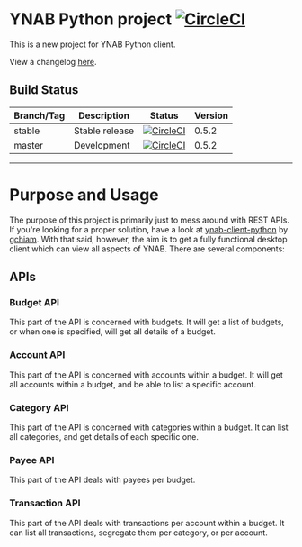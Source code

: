# YNAB Python project [![CircleCI](https://circleci.com/gh/GNewbury1/ynab-client/tree/stable.svg?style=shield)](https://circleci.com/gh/GNewbury1/ynab-client/tree/stable)


This is a new project for YNAB Python client.

View a changelog [here](CHANGELOG.md).

## Build Status

| Branch/Tag | Description | Status | Version |
|------------|-------------|--------|---------|
| stable | Stable release | [![CircleCI](https://circleci.com/gh/GNewbury1/ynab-client/tree/stable.svg?style=shield)](https://circleci.com/gh/GNewbury1/ynab-client/tree/stable) | 0.5.2 |
| master | Development | [![CircleCI](https://circleci.com/gh/GNewbury1/ynab-client/tree/master.svg?style=shield)](https://circleci.com/gh/GNewbury1/ynab-client/tree/master) | 0.5.2 |
---

# Purpose and Usage

The purpose of this project is primarily just to mess around with REST APIs. If you're looking for a proper solution, have a look at [ynab-client-python](https://github.com/gchiam/ynab-client-python) by [gchiam](https://github.com/gchiam). With that said, however, the aim is to get a fully functional desktop client which can view all aspects of YNAB. There are several components:

## APIs

### Budget API

This part of the API is concerned with budgets. It will get a list of budgets, or when one is specified, will get all details of a budget.

### Account API

This part of the API is concerned with accounts within a budget. It will get all accounts within a budget, and be able to list a specific account.

### Category API

This part of the API is concerned with categories within a budget. It can list all categories, and get details of each specific one.

### Payee API

This part of the API deals with payees per budget.

### Transaction API

This part of the API deals with transactions per account within a budget. It can list all transactions, segregate them per category, or per account.
